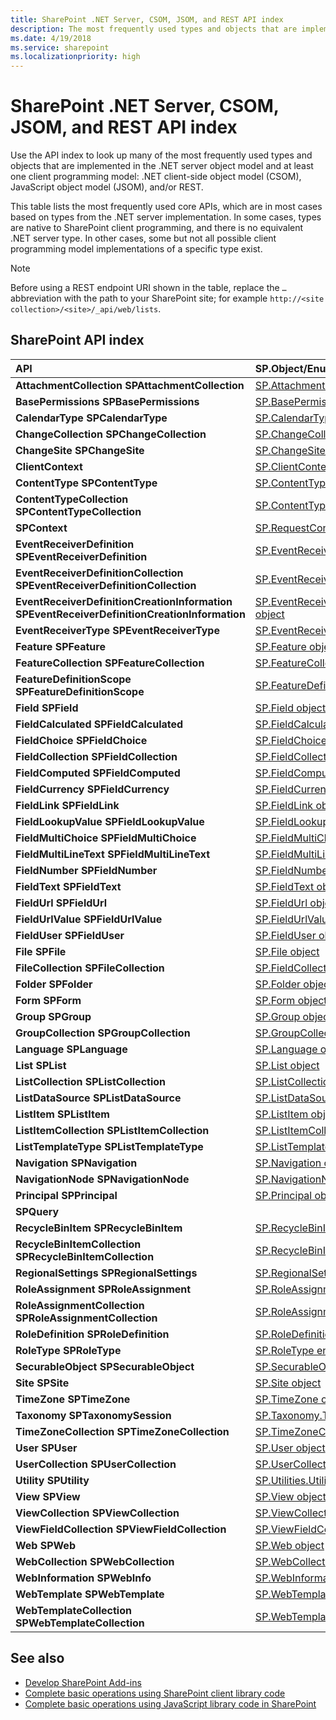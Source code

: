 ```yaml
---
title: SharePoint .NET Server, CSOM, JSOM, and REST API index
description: The most frequently used types and objects that are implemented in the .NET server object model and at least one client programming model.
ms.date: 4/19/2018
ms.service: sharepoint
ms.localizationpriority: high
---
```


# SharePoint .NET Server, CSOM, JSOM, and REST API index

Use the API index to look up many of the most frequently used types and objects that are implemented in the .NET server object model and at least one client programming model: .NET client-side object model (CSOM), JavaScript object model (JSOM), and/or REST.

This table lists the most frequently used core APIs, which are in most cases based on types from the .NET server implementation. In some cases, types are native to SharePoint client programming, and there is no equivalent .NET server type. In other cases, some but not all possible client programming model implementations of a specific type exist.

> [!NOTE] 
> Before using a REST endpoint URI shown in the table, replace the `…` abbreviation with the path to your SharePoint site; for example `http://<site collection>/<site>/_api/web/lists`.
 
 
## SharePoint API index

| API   | SP.Object/Enumeration (sp.js)   | REST Endpoint      |
| :------------- | :--------------------- | :-------------- |
| **AttachmentCollection** **SPAttachmentCollection**                                             | [SP.AttachmentCollection](https://msdn.microsoft.com/library/28247ba7-eeaf-e1fc-0609-fb4c39b5d53c%28Office.15%29.aspx)                              | `…/_api/web/lists('<list id>')/items(<item id>)/attachmentfiles`                                                                                                |
| **BasePermissions** **SPBasePermissions**                                                       | [SP.BasePermissions object](https://msdn.microsoft.com/library/40349d51-1068-08c6-8ba4-b23ee58396c4%28Office.15%29.aspx)                            | N/A                                                                                                                                                             |
| **CalendarType** **SPCalendarType**                                                             | [SP.CalendarType enumeration](https://msdn.microsoft.com/library/33242ef7-1300-b534-6e8e-c5df1a3df85b%28Office.15%29.aspx)                          | N/A                                                                                                                                                             |
| **ChangeCollection** **SPChangeCollection**                                                     | [SP.ChangeCollection object](https://msdn.microsoft.com/library/528b8776-f295-77ff-5403-a3556b4f3081%28Office.15%29.aspx)                           | `…/_api/web/getchanges(changequery)`                                                                                                                            |
| **ChangeSite** **SPChangeSite**                                                                 | [SP.ChangeSite enumeration](https://msdn.microsoft.com/library/fab86803-f106-97d0-6e97-696c91f210cd%28Office.15%29.aspx)                            | N/A                                                                                                                                                             |
| **ClientContext**                                                                               | [SP.ClientContext object](https://msdn.microsoft.com/library/662619d3-60b9-92a8-5da7-b481c9b73c79%28Office.15%29.aspx)                              | `…/_api/contextinfo`                                                                                                                                            |
| **ContentType** **SPContentType**                                                               | [SP.ContentType object](https://msdn.microsoft.com/library/5418f5ad-8a47-3bf7-a8ac-99b10ba04294%28Office.15%29.aspx)                                | `…/_api/web/contenttypes('<content type id>')`                                                                                                                  |
| **ContentTypeCollection** **SPContentTypeCollection**                                           | [SP.ContentTypeCollection object](https://msdn.microsoft.com/library/e89cc14d-40ea-5e7a-c3db-efe7e6697445%28Office.15%29.aspx)                      | `…/_api/web/contenttypes`                                                                                                                                       |
| **SPContext**                                                                                   | [SP.RequestContext object](https://msdn.microsoft.com/library/7bf846f5-e049-ca89-14b7-cf9fed8a82f1%28Office.15%29.aspx)                             | N/A                                                                                                                                                             |
| **EventReceiverDefinition** **SPEventReceiverDefinition**                                       | [SP.EventReceiverDefinition object](https://msdn.microsoft.com/library/7d78e562-fb0e-2e87-aa47-022aa0c5848c%28Office.15%29.aspx)                    | `…/_api/web/eventreceivers`                                                                                                                                     |
| **EventReceiverDefinitionCollection** **SPEventReceiverDefinitionCollection**                   | [SP.EventReceiverDefinitionCollection object](https://msdn.microsoft.com/library/1a495e76-00ab-4e20-e824-c3612458448d%28Office.15%29.aspx)          | `…/_api/web/eventreceivers(eventreceiverid)`                                                                                                                    |
| **EventReceiverDefinitionCreationInformation** **SPEventReceiverDefinitionCreationInformation** | [SP.EventReceiverDefinitionCreationInformation object](https://msdn.microsoft.com/library/38382946-d098-b658-306f-019ee4d0e15e%28Office.15%29.aspx) | N/A                                                                                                                                                             |
| **EventReceiverType** **SPEventReceiverType**                                                   | [SP.EventReceiverType enumeration](https://msdn.microsoft.com/library/8b4db240-9814-052c-fb67-1e840b610969%28Office.15%29.aspx)                     | N/A                                                                                                                                                             |
| **Feature** **SPFeature**                                                                       | [SP.Feature object](https://msdn.microsoft.com/library/e998df87-9250-17d1-737d-a37092f36ec8%28Office.15%29.aspx)                                    | `…/_api/web/features(featureid)`                                                                                                                                |
| **FeatureCollection** **SPFeatureCollection**                                                   | [SP.FeatureCollection object](https://msdn.microsoft.com/library/ab02330d-3102-8342-5641-a9a4f6a48772%28Office.15%29.aspx)                          | `…/_api/web/features`                                                                                                                                           |
| **FeatureDefinitionScope** **SPFeatureDefinitionScope**                                         | [SP.FeatureDefinitionScope enumeration](https://msdn.microsoft.com/library/574f7613-5707-d0ad-dc72-02d639a299ff%28Office.15%29.aspx)                | N/A                                                                                                                                                             |
| **Field** **SPField**                                                                           | [SP.Field object](https://msdn.microsoft.com/library/d1e50cda-8d5e-47aa-8c78-23b1707dca04%28Office.15%29.aspx)                                      | […/_api/web/fields('<field id>')](https://msdn.microsoft.com/library/dn600182.aspx#bk_Field)                                                              |
| **FieldCalculated** **SPFieldCalculated**                                                       | [SP.FieldCalculated object](https://msdn.microsoft.com/library/40a5b764-f1be-482b-7779-88e9bbb3f70a%28Office.15%29.aspx)                            | […/_api/web/fields('<field id>')](https://msdn.microsoft.com/library/dn600182.aspx#FieldCalculated%20resource)                                            |
| **FieldChoice** **SPFieldChoice**                                                               | [SP.FieldChoice object](https://msdn.microsoft.com/library/4521054f-8b98-892a-1e4f-016684e2872f%28Office.15%29.aspx)                                | […/_api/web/fields('<field id>')](https://msdn.microsoft.com/library/dn600182.aspx#FieldMultiChoice,%20FieldChoice,%20and%20FieldRatingScale%20resources) |
| **FieldCollection** **SPFieldCollection**                                                       | [SP.FieldCollection object](https://msdn.microsoft.com/library/db532e07-a4e8-d2f8-4ac8-c14de4adc761%28Office.15%29.aspx)                            | […/_api/web/fields](https://msdn.microsoft.com/library/dn600182.aspx#FieldCollection%20resource)                                                          |
| **FieldComputed** **SPFieldComputed**                                                           | [SP.FieldComputed object](https://msdn.microsoft.com/library/c00fcb21-1aab-6aff-cc9c-a7b1c9cd70f6%28Office.15%29.aspx)                              | […/_api/web/fields('<field id>')](https://msdn.microsoft.com/library/dn600182.aspx#FieldComputed%20resource)                                              |
| **FieldCurrency** **SPFieldCurrency**                                                           | [SP.FieldCurrency object](https://msdn.microsoft.com/library/aef1c982-fb34-3c5c-a6dc-659fd16b32e7%28Office.15%29.aspx)                              | […/_api/web/fields('<field id>')](https://msdn.microsoft.com/library/dn600182.aspx#FieldNumber%20and%20FieldCurrency%20resources)                         |
| **FieldLink** **SPFieldLink**                                                                   | [SP.FieldLink object](https://msdn.microsoft.com/library/5dc71a19-3260-20fa-73ed-3de3cde37825%28Office.15%29.aspx)                                  | `…/_api/web/contenttypes('<content type id>')/fieldlinks('<field link id>')`                                                                                    |
| **FieldLookupValue** **SPFieldLookupValue**                                                     | [SP.FieldLookup object](https://msdn.microsoft.com/library/275b256e-1192-75f5-b604-ec002448be02%28Office.15%29.aspx)                                | N/A                                                                                                                                                             |
| **FieldMultiChoice** **SPFieldMultiChoice**                                                     | [SP.FieldMultiChoice object](https://msdn.microsoft.com/library/a9546014-715a-ed57-993f-bbe237f92880%28Office.15%29.aspx)                           | […/_api/web/fields('<field id>')](https://msdn.microsoft.com/library/dn600182.aspx#FieldMultiChoice,%20FieldChoice,%20and%20FieldRatingScale%20resources) |
| **FieldMultiLineText** **SPFieldMultiLineText**                                                 | [SP.FieldMultiLineText object](https://msdn.microsoft.com/library/52d130f2-6858-3aa1-88ce-d5b73eccd150%28Office.15%29.aspx)                         | […/_api/web/fields('<field id>')](https://msdn.microsoft.com/library/dn600182.aspx#FieldMultiLineText%20resource)                                         |
| **FieldNumber** **SPFieldNumber**                                                               | [SP.FieldNumber object](https://msdn.microsoft.com/library/1c3d179f-21a7-66cc-ea16-3341ea50f395%28Office.15%29.aspx)                                | […/_api/web/fields('<field id>')](https://msdn.microsoft.com/library/dn600182.aspx#FieldNumber%20and%20FieldCurrency%20resources)                         |
| **FieldText** **SPFieldText**                                                                   | [SP.FieldText object](https://msdn.microsoft.com/library/ba9a623c-b387-862d-eb1b-eb9d7fd9e04e%28Office.15%29.aspx)                                  | […/_api/web/fields('<field id>')](https://msdn.microsoft.com/library/dn600182.aspx#FieldText%20resource)                                                  |
| **FieldUrl** **SPFieldUrl**                                                                     | [SP.FieldUrl object](https://msdn.microsoft.com/library/4eeff596-fa18-d21e-8cc0-fd8463fb5351%28Office.15%29.aspx)                                   | […/_api/web/fields('<field id>')](https://msdn.microsoft.com/library/dn600182.aspx#FieldUrl%20resource)                                                   |
| **FieldUrlValue** **SPFieldUrlValue**                                                           | [SP.FieldUrlValue object](https://msdn.microsoft.com/library/3866f4a6-8fda-586a-ecdc-0c7e7d7ad44b%28Office.15%29.aspx)                              | N/A                                                                                                                                                             |
| **FieldUser** **SPFieldUser**                                                                   | [SP.FieldUser object](https://msdn.microsoft.com/library/9058425f-b35a-b8a3-d5d1-b2abdbf08576%28Office.15%29.aspx)                                  | […/_api/web/fields('<field id>')](https://msdn.microsoft.com/library/dn600182.aspx#FieldLookup%20and%20FieldUser%20resources)                             |
| **File** **SPFile**                                                                             | [SP.File object](https://msdn.microsoft.com/library/860609d0-d317-41ca-9164-159e522d07cb%28Office.15%29.aspx)                                       | […/_api/web/getfilebyserverrelativeurl('/<folder name>/<file name>')](https://msdn.microsoft.com/library/dn450841.aspx#File%20resource)                   |
| **FileCollection** **SPFileCollection**                                                         | [SP.FieldCollection object](https://msdn.microsoft.com/library/db532e07-a4e8-d2f8-4ac8-c14de4adc761%28Office.15%29.aspx)                            | […/_api/web/getfolderbyserverrelativeurl('/<folder name>')/files](https://msdn.microsoft.com/library/dn450841.aspx#FileCollection%20resource)             |
| **Folder** **SPFolder**                                                                         | [SP.Folder object](https://msdn.microsoft.com/library/60117e9d-6e9c-8aa9-be9f-a287bc1f547f%28Office.15%29.aspx)                                     | […/_api/web/getfolderbyserverrelativeurl('/<folder name>')](https://msdn.microsoft.com/library/dn450841.aspx#Folder%20resource)                           |
| **Form** **SPForm**                                                                             | [SP.Form object](https://msdn.microsoft.com/library/8d5429c4-c218-a17e-51ee-1d34914d5550%28Office.15%29.aspx)                                       | `…/_api/web/lists(guid'<list id>')/forms('<form id>')`                                                                                                          |
| **Group** **SPGroup**                                                                           | [SP.Group object](https://msdn.microsoft.com/library/763a2172-1d66-cf41-4121-d26902e6f42a%28Office.15%29.aspx)                                      | […/_api/web/sitegroups(<group id>)](https://msdn.microsoft.com/library/dn531432.aspx#Group%20resource)                                                    |
| **GroupCollection** **SPGroupCollection**                                                       | [SP.GroupCollection object](https://msdn.microsoft.com/library/c20fa978-7e6c-e9f6-b169-852872b982e6%28Office.15%29.aspx)                            | […/_api/web/sitegroups](https://msdn.microsoft.com/library/dn531432.aspx#GroupCollection%20resource)                                                      |
| **Language** **SPLanguage**                                                                     | [SP.Language object](https://msdn.microsoft.com/library/072936e7-a23f-f4ea-9c6d-c484b3ba1d25%28Office.15%29.aspx)                                   | N/A                                                                                                                                                             |
| **List** **SPList**                                                                             | [SP.List object](https://msdn.microsoft.com/library/6d4b1a5d-0600-87d3-757d-360679d937dc%28Office.15%29.aspx)                                       | […/_api/web/lists(guid'<list id>')](https://msdn.microsoft.com/library/dn531433.aspx#List%20resource)                                                     |
| **ListCollection** **SPListCollection**                                                         | [SP.ListCollection object](https://msdn.microsoft.com/library/abc4fe81-3b0f-dffb-dba5-638c3f58268a%28Office.15%29.aspx)                             | […/_api/web/lists](https://msdn.microsoft.com/library/dn531433.aspx#ListCollection%20resource)                                                            |
| **ListDataSource** **SPListDataSource**                                                         | [SP.ListDataSource object](https://msdn.microsoft.com/library/099059ae-2261-e3f5-d8f2-7dbcbadeff21%28Office.15%29.aspx)                             | N/A                                                                                                                                                             |
| **ListItem** **SPListItem**                                                                     | [SP.ListItem object](https://msdn.microsoft.com/library/3ea127c9-6cba-fe11-2193-ff2dc5c02fbf%28Office.15%29.aspx)                                   | […/_api/web/lists(guid'<list id>')/items(<item id>)](https://msdn.microsoft.com/library/dn531433.aspx#ListItem%20resource)                                |
| **ListItemCollection** **SPListItemCollection**                                                 | [SP.ListItemCollection object](https://msdn.microsoft.com/library/05107bcd-32d5-b2a5-05d2-12152441c1fc%28Office.15%29.aspx)                         | […/_api/web/lists(guid'<list id>')/items](https://msdn.microsoft.com/library/dn531433.aspx#ListItemCollection%20resource)                                 |
| **ListTemplateType** **SPListTemplateType**                                                     | [SP.ListTemplateType enumeration](https://msdn.microsoft.com/library/1ccbd999-9415-8449-6b38-aadb9549f384%28Office.15%29.aspx)                      | N/A                                                                                                                                                             |
| **Navigation** **SPNavigation**                                                                 | [SP.Navigation object](https://msdn.microsoft.com/library/22777706-0bf1-ae70-0d99-529e643a2f31%28Office.15%29.aspx)                                 | `…/_api/web/navigation`                                                                                                                                         |
| **NavigationNode** **SPNavigationNode**                                                         | [SP.NavigationNode object](https://msdn.microsoft.com/library/ec8a4fe0-6996-dba3-f565-4333c5046311%28Office.15%29.aspx)                             | N/A                                                                                                                                                             |
| **Principal** **SPPrincipal**                                                                   | [SP.Principal object](https://msdn.microsoft.com/library/2d89b994-f692-7b2c-0cd0-be586586d70a%28Office.15%29.aspx)                                  | N/A                                                                                                                                                             |
| **SPQuery**                                                                                     |                                                                                                                                                    | N/A                                                                                                                                                             |
| **RecycleBinItem** **SPRecycleBinItem**                                                         | [SP.RecycleBinItem object](https://msdn.microsoft.com/library/4109c8f7-2dbe-95db-a0b2-064da24f4ed9%28Office.15%29.aspx)                             | `…/_api/web/RecycleBin(recyclebinitemid)`                                                                                                                       |
| **RecycleBinItemCollection** **SPRecycleBinItemCollection**                                     | [SP.RecycleBinItemCollection object](https://msdn.microsoft.com/library/e182d87a-b0be-dc3e-ba9e-69f9148e9366%28Office.15%29.aspx)                   | `…/_api/web/RecycleBin`                                                                                                                                         |
| **RegionalSettings** **SPRegionalSettings**                                                     | [SP.RegionalSettings object](https://msdn.microsoft.com/library/fcf7b8c8-c595-8646-6d60-7ae27084848d%28Office.15%29.aspx)                           | `…/_api/web/RegionalSettings`                                                                                                                                   |
| **RoleAssignment** **SPRoleAssignment**                                                         | [SP.RoleAssignment object](https://msdn.microsoft.com/library/5dd76bb3-c0a0-a3b8-8263-723fe3d542f8%28Office.15%29.aspx)                             | […/_api/web/roleassignments(<principal id>)](https://msdn.microsoft.com/library/dn531432.aspx#RoleAssignment%20resource)                                  |
| **RoleAssignmentCollection** **SPRoleAssignmentCollection**                                     | [SP.RoleAssignmentCollection object](https://msdn.microsoft.com/library/ec84c668-9eca-45e8-40ae-8d9ac283d3b1%28Office.15%29.aspx)                   | […/_api/web/roleassignments](https://msdn.microsoft.com/library/dn531432.aspx#RoleAssignmentCollection%20resource)                                        |
| **RoleDefinition** **SPRoleDefinition**                                                         | [SP.RoleDefinition object](https://msdn.microsoft.com/library/a7871c97-07d9-b63f-bdb8-6812adb82be8%28Office.15%29.aspx)                             | […/_api/web/roledefinitions(<role definition id>)](https://msdn.microsoft.com/library/dn531432.aspx#RoleDefinition%20resource)                            |
| **RoleType** **SPRoleType**                                                                     | [SP.RoleType enumeration](https://msdn.microsoft.com/library/c2c0149f-6b90-9cd5-73d8-5ee3ab9c2ca9%28Office.15%29.aspx)                              | N/A                                                                                                                                                             |
| **SecurableObject** **SPSecurableObject**                                                       | [SP.SecurableObject object](https://msdn.microsoft.com/library/6b9c310e-2a80-9bff-540b-28d54b37c841%28Office.15%29.aspx)                            | N/A                                                                                                                                                             |
| **Site** **SPSite**                                                                             | [SP.Site object](https://msdn.microsoft.com/library/d3169eb6-882f-180a-2159-34301f66746a%28Office.15%29.aspx)                                       | `…/_api/site`                                                                                                                                                   |
| **TimeZone** **SPTimeZone**                                                                     | [SP.TimeZone object](https://msdn.microsoft.com/library/5bef51e2-c86c-1821-0462-0749e77f9be3%28Office.15%29.aspx)                                   | `…/_api/web/RegionalSettings/TimeZones(timzoneid)`                                                                                                              |
| **Taxonomy** **SPTaxonomySession**                                                                     | [SP.Taxonomy.TaxonomySession object](https://msdn.microsoft.com/library/office/dn312543.aspx)                                   | NA                                                                                                              |
| **TimeZoneCollection** **SPTimeZoneCollection**                                                 | [SP.TimeZoneCollection object](https://msdn.microsoft.com/library/95b45caa-c88f-2f53-c99e-738859d7bb93%28Office.15%29.aspx)                         | `…/_api/web/RegionalSettings/TimeZones`                                                                                                                         |
| **User** **SPUser**                                                                             | [SP.User object](https://msdn.microsoft.com/library/d36be210-3c1d-c589-e703-1ad66156dc18%28Office.15%29.aspx)                                       | […/_api/web/siteusers(@v)?@v='<login name>'](https://msdn.microsoft.com/library/dn531432.aspx#User%20resource)                                            |
| **UserCollection** **SPUserCollection**                                                         | [SP.UserCollection object](https://msdn.microsoft.com/library/1bb7bd28-4f19-a8a7-762f-3887c2b8ef7d%28Office.15%29.aspx)                             | […/_api/web/sitegroups(<group id>)/users](https://msdn.microsoft.com/library/dn531432.aspx#UserCollection%20resource)                                     |
| **Utility** **SPUtility**                                                                       | [SP.Utilities.Utility object (sp.js)](https://msdn.microsoft.com/library/57148667-64ff-7fed-8665-03226e70a96b%28Office.15%29.aspx)                  | N/A                                                                                                                                                             |
| **View** **SPView**                                                                             | [SP.View object (sp.js)](https://msdn.microsoft.com/library/7b97ecb8-47cc-5c76-231f-81fa4ccae30a%28Office.15%29.aspx)                               | […/_api/web/lists(guid'<list id>')/views('<view id>')](https://msdn.microsoft.com/library/dn531433.aspx#bk_View)                                          |
| **ViewCollection** **SPViewCollection**                                                         | [SP.ViewCollection object](https://msdn.microsoft.com/library/3b0214c7-17b3-152c-78fa-a7a01e8b679a%28Office.15%29.aspx)                             | […/_api/web/lists(guid'<list id>')/views](https://msdn.microsoft.com/library/dn531433.aspx#ViewCollection%20resource)                                     |
| **ViewFieldCollection** **SPViewFieldCollection**                                               | [SP.ViewFieldCollection object](https://msdn.microsoft.com/library/05cab807-0609-5881-4119-bea2623eb01d%28Office.15%29.aspx)                        | […/_api/web/lists(guid'<list id>')/views('<view id>')/fields](https://msdn.microsoft.com/library/dn531433.aspx#ViewFieldCollection%20resource)            |
| **Web** **SPWeb**                                                                               | [SP.Web object](https://msdn.microsoft.com/library/3685fd38-a11d-f07c-c042-13efc6473ba5%28Office.15%29.aspx)                                        | […/_api/web](https://msdn.microsoft.com/library/dn499819.aspx#Web%20resource)                                                                             |
| **WebCollection** **SPWebCollection**                                                           | [SP.WebCollection object](https://msdn.microsoft.com/library/fa790853-9ced-0e79-4ce4-9228c336d770%28Office.15%29.aspx)                              | […/_api/web/webs](https://msdn.microsoft.com/library/dn499819.aspx#WebCollection%20resource)                                                              |
| **WebInformation** **SPWebInfo**                                                                | [SP.WebInformation object](https://msdn.microsoft.com/library/006ca57d-50c2-9605-c4ef-fee212aacd54%28Office.15%29.aspx)                             | `…/_api/web/webinfos('<web information id>')`                                                                                                                   |
| **WebTemplate** **SPWebTemplate**                                                               | [SP.WebTemplate object](https://msdn.microsoft.com/library/cd670582-20a3-30b7-20f5-758be6d838da%28Office.15%29.aspx)                                | `…/_api/web/GetAvailableWebTemplates(languageid,includecrosslanguage)/getbyname(templatename)`                                                                  |
| **WebTemplateCollection** **SPWebTemplateCollection**                                           | [SP.WebTemplateCollection object](https://msdn.microsoft.com/library/c6e8b2c8-4f0f-bfda-2626-49c59ef92844%28Office.15%29.aspx)                      | `…/_api/web/GetAvailableWebTemplates(languageid,includecrosslanguage)`                                                                                          |

## See also

- [Develop SharePoint Add-ins](develop-sharepoint-add-ins.md)
- [Complete basic operations using SharePoint client library code](complete-basic-operations-using-sharepoint-client-library-code.md)
- [Complete basic operations using JavaScript library code in SharePoint](complete-basic-operations-using-javascript-library-code-in-sharepoint.md)
